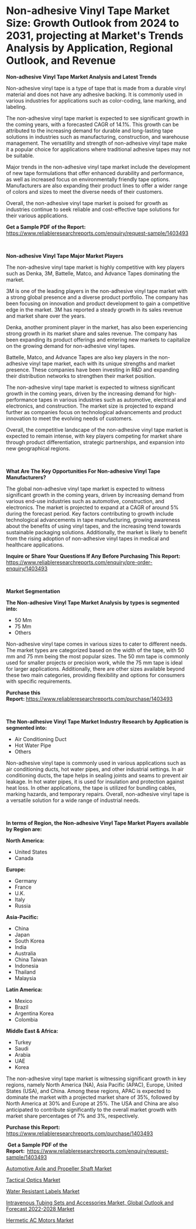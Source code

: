 <p><h1>Non-adhesive Vinyl Tape Market Size: Growth Outlook from 2024 to 2031, projecting at Market's Trends Analysis by Application, Regional Outlook, and Revenue</h1></p><p><strong>Non-adhesive Vinyl Tape Market Analysis and Latest Trends</strong></p>
<p><p>Non-adhesive vinyl tape is a type of tape that is made from a durable vinyl material and does not have any adhesive backing. It is commonly used in various industries for applications such as color-coding, lane marking, and labeling.</p><p>The non-adhesive vinyl tape market is expected to see significant growth in the coming years, with a forecasted CAGR of 14.1%. This growth can be attributed to the increasing demand for durable and long-lasting tape solutions in industries such as manufacturing, construction, and warehouse management. The versatility and strength of non-adhesive vinyl tape make it a popular choice for applications where traditional adhesive tapes may not be suitable.</p><p>Major trends in the non-adhesive vinyl tape market include the development of new tape formulations that offer enhanced durability and performance, as well as increased focus on environmentally friendly tape options. Manufacturers are also expanding their product lines to offer a wider range of colors and sizes to meet the diverse needs of their customers.</p><p>Overall, the non-adhesive vinyl tape market is poised for growth as industries continue to seek reliable and cost-effective tape solutions for their various applications.</p></p>
<p><strong>Get a Sample PDF of the Report:&nbsp;</strong> <a href="https://www.reliableresearchreports.com/enquiry/request-sample/1403493">https://www.reliableresearchreports.com/enquiry/request-sample/1403493</a></p>
<p>&nbsp;</p>
<p><strong>Non-adhesive Vinyl Tape Major Market Players</strong></p>
<p><p>The non-adhesive vinyl tape market is highly competitive with key players such as Denka, 3M, Battelle, Matco, and Advance Tapes dominating the market. </p><p>3M is one of the leading players in the non-adhesive vinyl tape market with a strong global presence and a diverse product portfolio. The company has been focusing on innovation and product development to gain a competitive edge in the market. 3M has reported a steady growth in its sales revenue and market share over the years.</p><p>Denka, another prominent player in the market, has also been experiencing strong growth in its market share and sales revenue. The company has been expanding its product offerings and entering new markets to capitalize on the growing demand for non-adhesive vinyl tapes.</p><p>Battelle, Matco, and Advance Tapes are also key players in the non-adhesive vinyl tape market, each with its unique strengths and market presence. These companies have been investing in R&D and expanding their distribution networks to strengthen their market position.</p><p>The non-adhesive vinyl tape market is expected to witness significant growth in the coming years, driven by the increasing demand for high-performance tapes in various industries such as automotive, electrical and electronics, and construction. The market size is projected to expand further as companies focus on technological advancements and product innovation to meet the evolving needs of customers.</p><p>Overall, the competitive landscape of the non-adhesive vinyl tape market is expected to remain intense, with key players competing for market share through product differentiation, strategic partnerships, and expansion into new geographical regions.</p></p>
<p>&nbsp;</p>
<p><strong>What Are The Key Opportunities For Non-adhesive Vinyl Tape Manufacturers?</strong></p>
<p><p>The global non-adhesive vinyl tape market is expected to witness significant growth in the coming years, driven by increasing demand from various end-use industries such as automotive, construction, and electronics. The market is projected to expand at a CAGR of around 5% during the forecast period. Key factors contributing to growth include technological advancements in tape manufacturing, growing awareness about the benefits of using vinyl tapes, and the increasing trend towards sustainable packaging solutions. Additionally, the market is likely to benefit from the rising adoption of non-adhesive vinyl tapes in medical and healthcare applications.</p></p>
<p><strong>Inquire or Share Your Questions If Any Before Purchasing This Report:</strong> <a href="https://www.reliableresearchreports.com/enquiry/pre-order-enquiry/1403493">https://www.reliableresearchreports.com/enquiry/pre-order-enquiry/1403493</a></p>
<p>&nbsp;</p>
<p><strong>Market Segmentation</strong></p>
<p><strong>The Non-adhesive Vinyl Tape Market Analysis by types is segmented into:</strong></p>
<p><ul><li>50 Mm</li><li>75 Mm</li><li>Others</li></ul></p>
<p><p>Non-adhesive vinyl tape comes in various sizes to cater to different needs. The market types are categorized based on the width of the tape, with 50 mm and 75 mm being the most popular sizes. The 50 mm tape is commonly used for smaller projects or precision work, while the 75 mm tape is ideal for larger applications. Additionally, there are other sizes available beyond these two main categories, providing flexibility and options for consumers with specific requirements.</p></p>
<p><strong>Purchase this Report:&nbsp;</strong><a href="https://www.reliableresearchreports.com/purchase/1403493">https://www.reliableresearchreports.com/purchase/1403493</a></p>
<p>&nbsp;</p>
<p><strong>The Non-adhesive Vinyl Tape Market Industry Research by Application is segmented into:</strong></p>
<p><ul><li>Air Conditioning Duct</li><li>Hot Water Pipe</li><li>Others</li></ul></p>
<p><p>Non-adhesive vinyl tape is commonly used in various applications such as air conditioning ducts, hot water pipes, and other industrial settings. In air conditioning ducts, the tape helps in sealing joints and seams to prevent air leakage. In hot water pipes, it is used for insulation and protection against heat loss. In other applications, the tape is utilized for bundling cables, marking hazards, and temporary repairs. Overall, non-adhesive vinyl tape is a versatile solution for a wide range of industrial needs.</p></p>
<p>&nbsp;</p>
<p><strong>In terms of Region, the Non-adhesive Vinyl Tape Market Players available by Region are:</strong></p>
<p>
    <p> <strong> North America: </strong>
        <ul>
            <li>United States</li>
            <li>Canada</li>
        </ul>
        </p> 
    <p> <strong> Europe: </strong>
        <ul>
            <li>Germany</li>
            <li>France</li>
            <li>U.K.</li>
            <li>Italy</li>
            <li>Russia</li>
        </ul>
        </p> 
    <p> <strong> Asia-Pacific: </strong>
        <ul>
            <li>China</li>
            <li>Japan</li>
            <li>South Korea</li>
            <li>India</li>
            <li>Australia</li>
            <li>China Taiwan</li>
            <li>Indonesia</li>
            <li>Thailand</li>
            <li>Malaysia</li>
        </ul>
        </p> 
    <p> <strong> Latin America: </strong>
        <ul>
            <li>Mexico</li>
            <li>Brazil</li>
            <li>Argentina Korea</li>
            <li>Colombia</li>
        </ul>
        </p> 
    <p> <strong> Middle East & Africa: </strong>
        <ul>
            <li>Turkey</li>
            <li>Saudi</li>
            <li>Arabia</li>
            <li>UAE</li>
            <li>Korea</li>
        </ul>
    </p>
    </p>
<p><p>The non-adhesive vinyl tape market is witnessing significant growth in key regions, namely North America (NA), Asia Pacific (APAC), Europe, United States (USA), and China. Among these regions, APAC is expected to dominate the market with a projected market share of 35%, followed by North America at 30% and Europe at 25%. The USA and China are also anticipated to contribute significantly to the overall market growth with market share percentages of 7% and 3%, respectively.</p></p>
<p><strong>Purchase this Report: </strong><a href="https://www.reliableresearchreports.com/purchase/1403493">https://www.reliableresearchreports.com/purchase/1403493</a></p>
<p>&nbsp;<strong>Get a Sample PDF of the Report:&nbsp;&nbsp;</strong><a href="https://www.reliableresearchreports.com/enquiry/request-sample/1403493">https://www.reliableresearchreports.com/enquiry/request-sample/1403493</a></p>
<p><strong></strong></p>
<p><p><a href="https://view.publitas.com/reportprime-1/automotive-axle-and-propeller-shaft-market-size-and-growth-market-segmentation-regional-and-country-breakdowns-and-market-trends-for-period-from-2024-2031/">Automotive Axle and Propeller Shaft Market</a></p><p><a href="https://view.publitas.com/reportprime-1/global-tactical-optics-market-by-types-applications-and-major-players-with-regional-growth-rate-analysis-and-development-situation-from-2024-to-2031/">Tactical Optics Market</a></p><p><a href="https://github.com/mbisetmhermsr/Market-Research-Report-List-1/blob/main/water-resistant-labels-market.md">Water Resistant Labels Market</a></p><p><a href="https://circular-yam-9b9.notion.site/Intravenous-Tubing-Sets-and-Accessories-Market-Global-Outlook-and-Forecast-2022-2028-Market-Size-Fu-26e28265858646b8a186f9cc5b2dc9a2">Intravenous Tubing Sets and Accessories Market, Global Outlook and Forecast 2022-2028 Market</a></p><p><a href="https://github.com/zjyglelu/Market-Research-Report-List-1/blob/main/hermetic-ac-motors-market.md">Hermetic AC Motors Market</a></p></p>